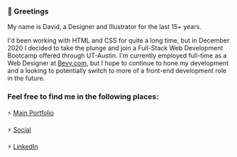 ### :wave: Greetings

My name is David, a Designer and Illustrator for the last 15+ years. 

I'd been working with HTML and CSS for quite a long time, but in December 2020 I decided to take the plunge and join a Full-Stack Web Development Bootcamp offered through UT-Austin. I'm currently employed full-time as a Web Designer at [Bevy.com](https://bevy.com), but I hope to continue to hone my development and a looking to potentially switch to more of a front-end development role in the future.


### Feel free to find me in the following places:

:zap: [Main Portfolio](https://www.rojorevolution.com/)

:zap: [Social](https://www.instagram.com/rojorevolution/)

:zap: [LinkedIn](https://www.linkedin.com/in/davidrojo/)
